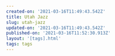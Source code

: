 ```yaml
---
created-on: '2021-03-16T11:49:43.542Z'
title: Utah Jazz
slug: utah-jazz
updated-on: '2021-03-16T11:49:43.542Z'
published-on: '2021-03-16T11:52:30.913Z'
layout: '[tags].html'
tags: tags
---
```




